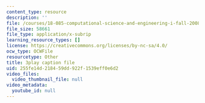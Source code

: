 ```yaml
---
content_type: resource
description: ''
file: /courses/18-085-computational-science-and-engineering-i-fall-2008/255fe14d218459dd922f1539eff0e6d2_wTM4v2gIeqk.vtt
file_size: 58661
file_type: application/x-subrip
learning_resource_types: []
license: https://creativecommons.org/licenses/by-nc-sa/4.0/
ocw_type: OCWFile
resourcetype: Other
title: 3play caption file
uid: 255fe14d-2184-59dd-922f-1539eff0e6d2
video_files:
  video_thumbnail_file: null
video_metadata:
  youtube_id: null
---
```

